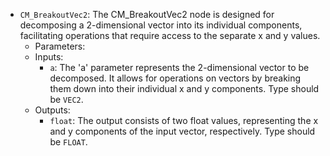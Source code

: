 - `CM_BreakoutVec2`: The CM_BreakoutVec2 node is designed for decomposing a 2-dimensional vector into its individual components, facilitating operations that require access to the separate x and y values.
    - Parameters:
    - Inputs:
        - `a`: The 'a' parameter represents the 2-dimensional vector to be decomposed. It allows for operations on vectors by breaking them down into their individual x and y components. Type should be `VEC2`.
    - Outputs:
        - `float`: The output consists of two float values, representing the x and y components of the input vector, respectively. Type should be `FLOAT`.
